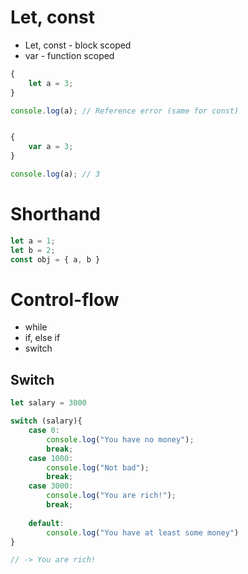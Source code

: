 # Let, const 
* Let, const - block scoped
* var - function scoped



```javascript
{
    let a = 3;
}

console.log(a); // Reference error (same for const)


{
    var a = 3;
}

console.log(a); // 3

```
# Shorthand
```javascript
let a = 1;
let b = 2;
const obj = { a, b }
```

# Control-flow
* while
* if, else if
* switch

## Switch
```javascript
let salary = 3000

switch (salary){
    case 0:
        console.log("You have no money");
        break;
    case 1000:
        console.log("Not bad");
        break;
    case 3000:
        console.log("You are rich!");
        break;
        
    default: 
        console.log("You have at least some money")
}

// -> You are rich!
```
